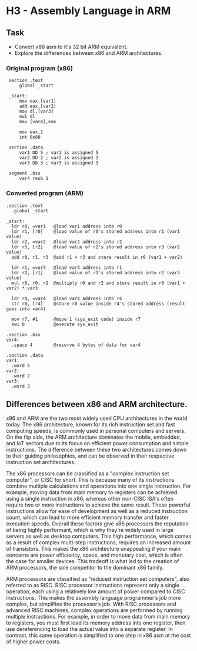 # H3 - Assembly Language in ARM

## Task
- Convert x86 asm to it's 32 bit ARM equivalent.
- Explore the differences between x86 and ARM architectures.

### Original program (x86)
```assembly
 section .text
     global _start
 ​
 _start:
     mov eax,[var1]
     add eax,[var2]
     mov dl,[var3]
     mul dl
     mov [var4],eax
     
     mov eax,1
     int 0x80
 ​
 section .data
     var1 DD 5 ; var1 is assigned 5
     var2 DD 2 ; var2 is assigned 2
     var3 DD 3 ; var3 is assigned 3
     
 segment .bss
     var4 resb 1
```

### Converted program (ARM)
```assembly
.section .text
  .global _start

_start:
  ldr r0, =var1   @load var1 address into r0
  ldr r1, [r0]    @load value of r0's stored address into r1 (var1 value)
  ldr r2, =var2   @load var2 address into r2
  ldr r3, [r2]    @load value of r2's stored address into r3 (var2 value)
  add r0, r1, r3  @add r1 + r3 and store result in r0 (var1 + var2)

  ldr r1, =var3   @load var3 address into r1
  ldr r2, [r1]    @load value of r1's stored address into r2 (var3 value)
  mul r0, r0, r2  @multiply r0 and r2 and store result in r0 (var1 + var2) * var3

  ldr r4, =var4   @load var4 address into r4
  str r0, [r4]    @store r0 value inside r4's stored address (result goes into var4)

  mov r7, #1      @move 1 (sys_exit code) inside r7
  swi 0           @execute sys_exit

.section .bss
var4:
  .space 4        @reserve 4 bytes of data for var4

.section .data
var1:
  .word 5
var2:
  .word 2
var3:
  .word 3
```

## Differences between x86 and ARM architecture.

x86 and ARM are the two most widely used CPU architectures in the world today.  The x86 architecture, known for its rich instruction set and fast computing speeds, is commonly used in personal computers and servers.  On the flip side, the ARM architecture dominates the mobile, embedded, and IoT sectors due to its focus on efficient power consumption and simple instructions.  The difference between these two architectures comes down to their guiding philosophies, and can be observed in their respective instruction set architectures.

The x86 processors can be classified as a "complex instruction set computer", or CISC for short.  This is because many of its instructions combine multiple calculations and operations into one single instruction.  For example, moving data from main memory to registers can be achieved using a single instruction in x86, whereas other non-CISC ISA's often require two or more instructions to achieve the same result.  These powerful instructions allow for ease of development as well as a reduced instruction count, which can lead to more efficient memory transfer and faster execution speeds.  Overall these factors give x86 processors the reputation of being highly performant, which is why they're widely used in large servers as well as desktop computers.  This high performance, which comes as a result of complex multi-step instructions, requires an increased amount of transistors.  This makes the x86 architecture unappealing if your main concerns are power efficiency, space, and monetary cost, which is often the case for smaller devices.  This tradeoff is what led to the creation of ARM processors, the sole competitor to the dominant x86 family.

ARM processors are classified as "reduced instruction set computers", also referred to as RISC.  RISC processor instructions represent only a single operation, each using a relatively low amount of power compared to CISC instructions.  This makes the assembly language programmer’s job more complex, but simplifies the processor’s job.  With RISC processors and advanced RISC machines, complex operations are performed by running multiple instructions.  For example, in order to move data from main memory to registers, you must first load its memory address into one register, then use dereferencing to load the actual value into a separate register.  In contrast, this same operation is simplified to one step in x86 asm at the cost of higher power costs.







